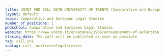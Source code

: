 ```yaml
---
title: JOINT PHD CALL WITH UNIVERSITY OF TRENTO (Comparative and European Legal Studies), ITALY  
layout: default
topic: Comparative and European Legal Studies
number_of_positions: 1
phdschool: Comparative and European Legal Studies
website: https://www.unitn.it/en/ateneo/1966/announcement-of-selection
closing_date: The call will be published as soon as possible
tag: call_uni
subtag: call_ unitrentolegalstudies
---
```


